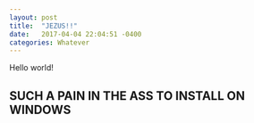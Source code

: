 ```yaml
---
layout: post
title:  "JEZUS!!"
date:   2017-04-04 22:04:51 -0400
categories: Whatever
---
```


Hello world!

## SUCH A PAIN IN THE ASS TO INSTALL ON WINDOWS 